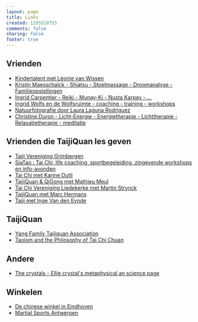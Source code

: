 ```yaml
--- 
layout: page
title: Links
created: 1295518755
comments: false
sharing: false
footer: true
---
```



## Vrienden

* <a href="http://kindertalent.be/" target="_blank">Kindertalent met Léonie van Wissen</a>
* <a href="http://www.kristin-maesschalck.be/" target="_blank">Kristin Maesschalck - Shiatsu - Stoelmassage - Droomanalyse - Familieopstellingen</a>
* <a href="http://www.ingrid-reiki.be" target="_blank">Ingrid Carpentier - Reiki - Munay-Ki - Nusta Karpay - … </a>
* <a href="http://www.wolfsflow.be"  target="_blank">Ingrid Wolfs en de Wolfsruimte - coaching - training - workshops</a>
* <a href="http://lauralaguna.wix.com/photography-nature" target="_blank">Natuurfotografie door Laura Laguna Rodriguez</a>
* <a href="http://www.licht-energie.be/" target="_blank">Christine Duron - Licht-Energie - Energietherapie - Lichttherapie - Relaxatietherapie - meditatie</a>

## Vrienden die TaijiQuan les geven

* <a href="http://www.taiji-vereniging-grimbergen.be" target="_blank">Taiji Vereniging Grimbergen</a>
* <a href="http://www.sjatao.be" target="_blank">SjaTao : Tai Chi, life coaching, sportbegeleiding, zingevende workshops en info-avonden</a>
* <a href="http://taichimetkarinedutli.be" target="_blank">Tai Chi met Karine Dutli</a>
* <a href="http://www.tcqg.be" target="_blank">TaijiQuan &amp; QiGong met Mathieu Meul</a>
* <a href="http://www.taichiverenigingliedekerke.simplesite.com" target="_blank">Tai Chi Vereniging Liedekerke met Martin  Strynck</a>
* <a href="http://marchermans.be/" target="_blank">TaijiQuan met Marc Hermans</a>
* <a href="http://www.centrumojo.be/" target="_blank">Taiji met Inge Van den Eynde</a>



## TaijiQuan

* <a href="http://www.yangfamilytaichi.com/" target="_blank">Yang Family Taijiquan Association</a>
* <a href="http://www.chebucto.ns.ca/Philosophy/Taichi/taoism.html" target="_blank">Taoism and the Philosophy of Tai Chi Chuan</a>


## Andere

* <a href="http://www.crystalinks.com" target="_blank">The crystals - Ellie crystal's metaphysical an science page</a>

## Winkelen

* <a href="http://www.chinese-winkel.nl" target="_blank">De chinese winkel in Eindhoven</a>
* <a href="http://www.martial-sport.com" target="_blank">Martial Sports Antwerpen</a>

